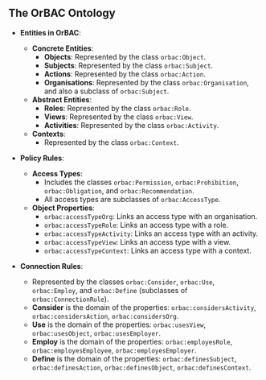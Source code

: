 ## The OrBAC Ontology

- **Entities in OrBAC**:
  - **Concrete Entities**:
    - **Objects**: Represented by the class `orbac:Object`.
    - **Subjects**: Represented by the class `orbac:Subject`.
    - **Actions**: Represented by the class `orbac:Action`.
    - **Organisations**: Represented by the class `orbac:Organisation`, and also a subclass of `orbac:Subject`.
  - **Abstract Entities**:
    - **Roles**: Represented by the class `orbac:Role`.
    - **Views**: Represented by the class `orbac:View`.
    - **Activities**: Represented by the class `orbac:Activity`.
  - **Contexts**:
    - Represented by the class `orbac:Context`.

- **Policy Rules**:
  - **Access Types**:
    - Includes the classes `orbac:Permission`, `orbac:Prohibition`, `orbac:Obligation`, and `orbac:Recommendation`.
    - All access types are subclasses of `orbac:AccessType`.
  - **Object Properties**:
    - `orbac:accessTypeOrg`: Links an access type with an organisation.
    - `orbac:accessTypeRole`: Links an access type with a role.
    - `orbac:accessTypeActivity`: Links an access type with an activity.
    - `orbac:accessTypeView`: Links an access type with a view.
    - `orbac:accessTypeContext`: Links an access type with a context.

- **Connection Rules**:
  - Represented by the classes `orbac:Consider`, `orbac:Use`, `orbac:Employ`, and `orbac:Define` (subclasses of `orbac:ConnectionRule`).
  - **Consider** is the domain of the properties: `orbac:considersActivity`, `orbac:considersAction`, `orbac:considersOrg`.
  - **Use** is the domain of the properties: `orbac:usesView`, `orbac:usesObject`, `orbac:usesEmployer`.
  - **Employ** is the domain of the properties: `orbac:employesRole`, `orbac:employesEmployee`, `orbac:employesEmployer`.
  - **Define** is the domain of the properties: `orbac:definesSubject`, `orbac:definesAction`, `orbac:definesObject`, `orbac:definesContext`.
